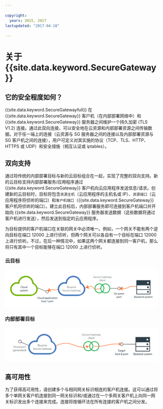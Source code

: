```yaml
---

copyright:
  years: 2015, 2017
lastupdated: "2017-04-10"

---
```


# 关于 {{site.data.keyword.SecureGateway}}

## 它的安全程度如何？
{{site.data.keyword.SecureGatewayfull}} 在 {{site.data.keyword.SecureGateway}} 客户机（在内部部署网络中）和 {{site.data.keyword.SecureGateway}} 服务器之间维护一个持久加密 (TLS V1.2) 连接。通过此双向连接，可以安全地在云资源和内部部署资源之间传输数据。对于任一端上的连接（云资源与 SG 服务器之间的连接以及内部部署资源与 SG 客户机之间的连接），用户可定义对其实施的协议（TCP、TLS、HTTP、HTTPS 或 UDP）和安全措施（相互认证或 iptables）。  

## 双向支持
通过将传统的内部部署目标与新的云目标组合在一起，实现了完整的双向支持。新的云目标支持内部部署服务/应用程序通过 {{site.data.keyword.SecureGateway}} 客户机向云应用程序发送信息/请求。创建新的云目标时，目标将包含`资源主机`（云应用程序的主机名或 IP）、`资源端口`（云应用程序将侦听的端口）和`客户机端口`（{{site.data.keyword.SecureGateway}} 客户机将侦听的端口）。建立此目标后，内部部署服务即可连接到客户机端口并开始向 {{site.data.keyword.SecureGateway}} 服务器发送数据（这些数据将通过客户机进行发送），然后发送到指定的云应用程序。

为目标提供的客户机端口在关联的网关中必须唯一。例如，一个网关不能有两个逆向目标在端口 12000 上进行侦听，但两个网关可以各自有一个目标在端口 12000 上进行侦听。不过，在后一种情况中，如果这两个网关都连接到同一客户机，那么将只有其中一个目标能够在端口 12000 上进行侦听。

### 云目标
![云目标](./images/reverseDestination.png?raw=true "云目标")

### 内部部署目标
![内部部署目标](./images/onPremDestination.png?raw=true "内部部署目标")

## 高可用性
为了获得高可用性，请创建多个与相同网关标识相连的客户机连接。这可以通过将多个单网关客户机连接到同一网关标识和/或通过在一个多网关客户机上向同一网关标识发出多个连接来完成。连接将按循环法在所有连接的客户机之间分发。
